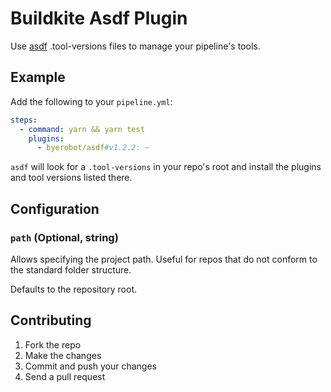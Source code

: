 # Buildkite Asdf Plugin

Use [asdf](https://asdf-vm.com/) .tool-versions files to manage your pipeline's tools.

## Example

Add the following to your `pipeline.yml`:

```yaml
steps:
  - command: yarn && yarn test
    plugins:
      - byerobot/asdf#v1.2.2: ~
```

`asdf` will look for a `.tool-versions` in your repo's root and install the plugins and tool versions listed there.

## Configuration

### `path` (Optional, string)

Allows specifying the project path. Useful for repos that do not conform to the standard folder structure.

Defaults to the repository root.

## Contributing

1. Fork the repo
2. Make the changes
3. Commit and push your changes
4. Send a pull request

